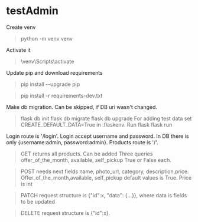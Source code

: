 # testAdmin
Create venv
> python -m venv venv

Activate it
> \venv\Scripts\activate

Update pip and download requirements
> pip install --upgrade pip

> pip install -r requirements-dev.txt

Make db migration. Can be skipped, if DB uri wasn't changed.
> flask db init
> flask db migrate
> flask db upgrade
For adding test data set CREATE_DEFAULT_DATA=True in .flaskenv.
Run flask
> flask run

Login route is '/login'. Login accept username and password. In DB there is only {username:admin, password:admin}. Products route is '/'. 

> GET returns all products. Can be added Three queries offer_of_the_month, available, self_pickup True or False each.

>POST needs next fields name, photo_url, category, description,price. Offer_of_the_month,available, self_pickup default values is True. Price is int 

> PATCH request structure is {"id":x, "data": {...}}, where data is fields to be updated
 
> DELETE request structure is {"id":x}. 
